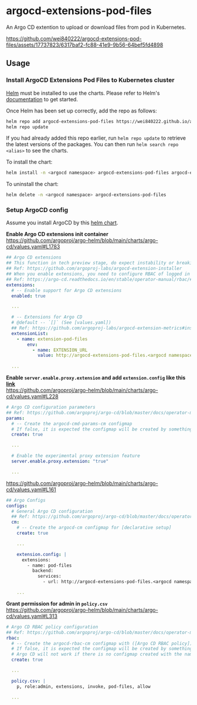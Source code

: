 # argocd-extensions-pod-files
An Argo CD extention to upload or download files from pod in Kubernetes.

https://github.com/wei840222/argocd-extensions-pod-files/assets/17737823/6317baf2-fc88-41e9-9b56-64bef5fd4898

## Usage

### Install ArgoCD Extensions Pod Files to Kubernetes cluster

[Helm](https://helm.sh) must be installed to use the charts.  Please refer to
Helm's [documentation](https://helm.sh/docs) to get started.

Once Helm has been set up correctly, add the repo as follows:
```sh
helm repo add argocd-extensions-pod-files https://wei840222.github.io/argocd-extensions-pod-files
helm repo update
```
If you had already added this repo earlier, run `helm repo update` to retrieve
the latest versions of the packages.  You can then run `helm search repo
<alias>` to see the charts.

To install the <chart-name> chart:
```sh
helm install -n <argocd namespace> argocd-extensions-pod-files argocd-extensions-pod-files/argocd-extensions-pod-files
```
To uninstall the chart:
```sh
helm delete -n <argocd namespace> argocd-extensions-pod-files
```

### Setup ArgoCD config
Assume you install ArgoCD by this [helm chart](https://github.com/argoproj/argo-helm/tree/main/charts/argo-cd).  
  
**Enable Argo CD extensions init container**  
https://github.com/argoproj/argo-helm/blob/main/charts/argo-cd/values.yaml#L1783
```yaml
## Argo CD extensions
## This function in tech preview stage, do expect instability or breaking changes in newer versions.
## Ref: https://github.com/argoproj-labs/argocd-extension-installer
## When you enable extensions, you need to configure RBAC of logged in Argo CD user.
## Ref: https://argo-cd.readthedocs.io/en/stable/operator-manual/rbac/#the-extensions-resource
extensions:
  # -- Enable support for Argo CD extensions
  enabled: true

  ...

  # -- Extensions for Argo CD
  # @default -- `[]` (See [values.yaml])
  ## Ref: https://github.com/argoproj-labs/argocd-extension-metrics#install-ui-extension
  extensionList:
    - name: extension-pod-files
        env:
          - name: EXTENSION_URL
            value: http://argocd-extensions-pod-files.<argocd namespace>/ui/extension.tar.gz
  
  ...
```

**Enable `server.enable.proxy.extension` and add `extension.config` like this [link](https://argo-cd.readthedocs.io/en/stable/developer-guide/extensions/proxy-extensions/#configuration)**  
https://github.com/argoproj/argo-helm/blob/main/charts/argo-cd/values.yaml#L228
```yaml
# Argo CD configuration parameters
## Ref: https://github.com/argoproj/argo-cd/blob/master/docs/operator-manual/argocd-cmd-params-cm.yaml
params:
  # -- Create the argocd-cmd-params-cm configmap
  # If false, it is expected the configmap will be created by something else.
  create: true

  ...

  # Enable the experimental proxy extension feature
  server.enable.proxy.extension: "true"

  ...
```
https://github.com/argoproj/argo-helm/blob/main/charts/argo-cd/values.yaml#L161
```yaml
## Argo Configs
configs:
  # General Argo CD configuration
  ## Ref: https://github.com/argoproj/argo-cd/blob/master/docs/operator-manual/argocd-cm.yaml
  cm:
    # -- Create the argocd-cm configmap for [declarative setup]
    create: true

    ...

    extension.config: |
      extensions:
        - name: pod-files
          backend:
            services:
              - url: http://argocd-extensions-pod-files.<argocd namespace>

    ...
```

**Grant permission for admin in `policy.csv`**
https://github.com/argoproj/argo-helm/blob/main/charts/argo-cd/values.yaml#L313
```yaml
# Argo CD RBAC policy configuration
## Ref: https://github.com/argoproj/argo-cd/blob/master/docs/operator-manual/rbac.md
rbac:
  # -- Create the argocd-rbac-cm configmap with ([Argo CD RBAC policy]) definitions.
  # If false, it is expected the configmap will be created by something else.
  # Argo CD will not work if there is no configmap created with the name above.
  create: true

  ...

  policy.csv: |
    p, role:admin, extensions, invoke, pod-files, allow

  ...
```
